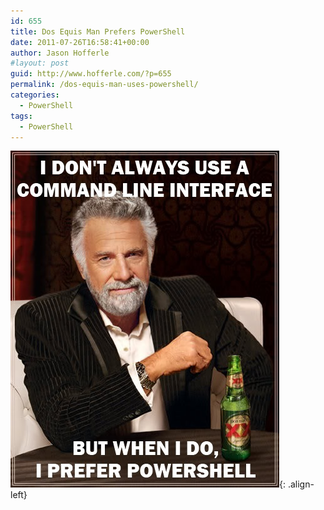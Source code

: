 ```yaml
---
id: 655
title: Dos Equis Man Prefers PowerShell
date: 2011-07-26T16:58:41+00:00
author: Jason Hofferle
#layout: post
guid: http://www.hofferle.com/?p=655
permalink: /dos-equis-man-uses-powershell/
categories:
  - PowerShell
tags:
  - PowerShell
---
```

![image-left](/assets/img/dos_equis_powersell1.jpg){: .align-left}